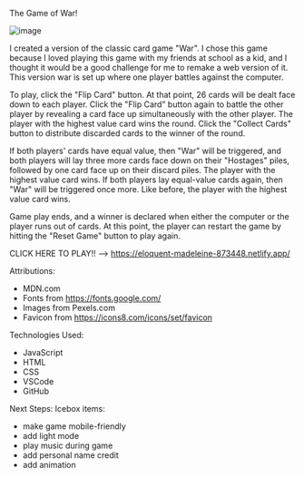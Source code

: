 The Game of War!

![image](/images/Screenshot%202023-04-07%20at%205.39.58%20AM.png)

I created a version of the classic card game "War". I chose this game because I loved playing this game with my friends at school as a kid, and I thought it would be a good challenge for me to remake a web version of it. This version war is set up where one player battles against the computer.

To play, click the "Flip Card" button. At that point, 26 cards will be dealt face down to each player. Click the "Flip Card" button again to battle the other player by revealing a card face up simultaneously with the other player. The player with the highest value card wins the round. Click the "Collect Cards" button to distribute discarded cards to the winner of the round.

If both players' cards have equal value, then "War" will be triggered, and both players will lay three more cards face down on their "Hostages" piles, followed by one card face up on their discard piles. The player with the highest value card wins. If both players lay equal-value cards again, then "War" will be triggered once more. Like before, the player with the highest value card wins. 

Game play ends, and a winner is declared when either the computer or the player runs out of cards. At this point, the player can restart the game by hitting the "Reset Game" button to play again.

CLICK HERE TO PLAY!! --> https://eloquent-madeleine-873448.netlify.app/

Attributions:

- MDN.com
- Fonts from https://fonts.google.com/
- Images from Pexels.com
- Favicon from https://icons8.com/icons/set/favicon


Technologies Used: 
- JavaScript
- HTML
- CSS
- VSCode
- GitHub

Next Steps: 
Icebox items:
- make game mobile-friendly
- add light mode
- play music during game
- add personal name credit
- add animation

